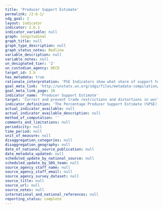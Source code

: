 ```yaml
---
title: 'Producer Support Estimate'
permalink: /2-b-1/
sdg_goal: 2
layout: indicator
indicator: 2.b.1
indicator_variable: null
graph: longitudinal
graph_title: null
graph_type_description: null
graph_status_notes: Redline
variable_description: null
variable_notes: null
un_designated_tier: '2'
un_custodian_agency: OECD
target_id: 2.b
has_metadata: true
rationale_interpretation: 'PSE Indicators show what share of support to agriculture can be considered to be highly production and trade distorting (as opposed to be only minimally influencing markets through more decoupled measures of support). The OECD Producer Support Estimate (PSE) indicators were developed in order to monitor and evaluate developments in agricultural policy, to establish a common base for policy dialogue among countries, and to provide economic data to assess the effectiveness and efficiency of policies. The indicators were mandated by OECD Ministers in 1987, and have since been calculated for OECD and an increasing number of non-OECD countries, and are widely referred to in the public domain. Domestic support notifications to the WTO are an obvious source for an indicator on target 2b as well; however, notifications often have a significant time lag and not all countries notify.'
goal_meta_link: 'http://unstats.un.org/sdgs/files/metadata-compilation/Metadata-Goal-2.pdf'
goal_meta_link_page: 18
indicator_name: 'Producer Support Estimate'
target: 'Correct and prevent trade restrictions and distortions in world agricultural markets, including through the parallel elimination of all forms of agricultural export subsidies and all export measures with equivalent effect, in accordance with the mandate of the Doha Development Round.'
indicator_definition: 'The Percentage Producer Support Estimate (%PSE) represents policy transfers to agricultural producers, measured at the farm gate and expressed as a share of gross farm receipts. Transfers included in the PSE are composed of market price support, budgetary payments and the cost of revenue foregone by the government and other economic agents.'
actual_indicator_available: null
actual_indicator_available_description: null
method_of_computation: ''
comments_and_limitations: null
periodicity: null
time_period: null
unit_of_measure: null
disaggregation_categories: null
disaggregation_geography: null
date_of_national_source_publication: null
date_metadata_updated: null
scheduled_update_by_national_source: null
scheduled_update_by_SDG_team: null
source_agency_staff_name: null
source_agency_staff_email: null
source_agency_survey_dataset: null
source_title: null
source_url: null
source_notes: null
international_and_national_references: null
reporting_status: complete
---
```

